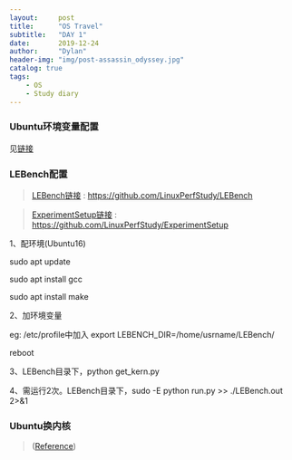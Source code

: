 ```yaml
---
layout:     post
title:      "OS Travel"
subtitle:   "DAY 1"
date:       2019-12-24
author:     "Dylan"
header-img: "img/post-assassin_odyssey.jpg"
catalog: true
tags:
    - OS
    - Study diary
---
```



### Ubuntu环境变量配置

见[链接](https://blog.csdn.net/netwalk/article/details/9455893)


### LEBench配置

> [LEBench链接](https://github.com/LinuxPerfStudy/LEBench) : https://github.com/LinuxPerfStudy/LEBench

> [ExperimentSetup链接](https://github.com/LinuxPerfStudy/ExperimentSetup) : https://github.com/LinuxPerfStudy/ExperimentSetup

1、配环境(Ubuntu16)

sudo apt update

sudo apt install gcc

sudo apt install make

2、加环境变量

eg: /etc/profile中加入 export LEBENCH_DIR=/home/usrname/LEBench/

reboot

3、LEBench目录下，python get_kern.py

4、需运行2次。LEBench目录下，sudo -E python run.py >> ./LEBench.out 2>&1


### Ubuntu换内核

> ([Reference](https://wiki.ubuntu.com/KernelTeam/GitKernelBuild)) 





